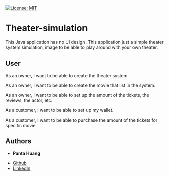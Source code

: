 [![License: MIT](https://img.shields.io/badge/License-MIT-yellow.svg)](https://opensource.org/licenses/MIT) <br/>
# Theater-simulation
This Java application has no UI design. This application just a simple theater system simulation, image to be able to play around with your own theater. 

## User

As an owner, I want to be able to create the theater system.

As an owner, I want to be able to create the movie that list in the system.

As an owner, I want to be able to set up the amount of the tickets, the reviews, the actor, etc.

As a customer, I want to be able to set up my wallet.

As a customer, I want to be able to purchase the amount of the tickets for specific movie

## Authors

* **Panta Huang** 
- [Github](https://github.com/willyhuang18)
- [LinkedIn](https://www.linkedin.com/in/pangta-huang-2b7b0117a/)
